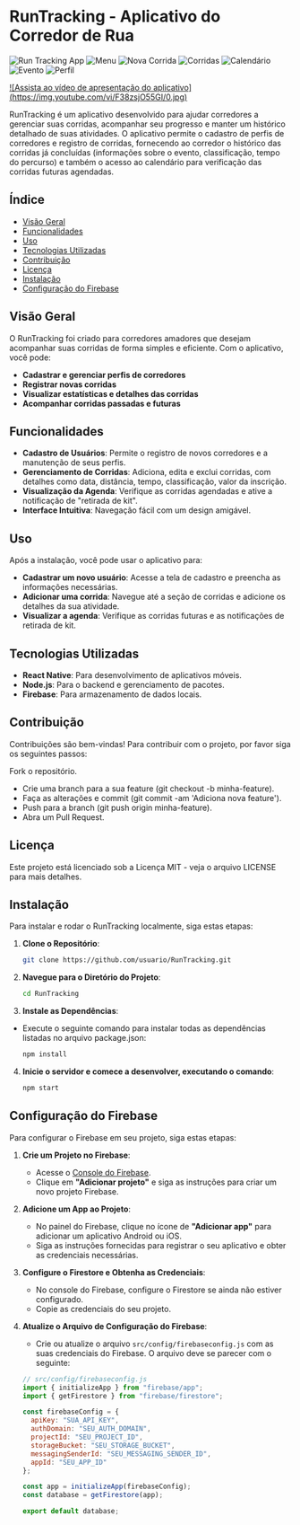 # RunTracking - Aplicativo do Corredor de Rua
![Run Tracking App](https://raw.githubusercontent.com/vanessahillesheim/ProjetoIntegrador/master/src/img/RunTraking.JPG)
![Menu](https://raw.githubusercontent.com/vanessahillesheim/ProjetoIntegrador/master/src/img/menu.PNG)
![Nova Corrida](https://raw.githubusercontent.com/vanessahillesheim/ProjetoIntegrador/master/src/img/nova_corrida.PNG)
![Corridas](https://raw.githubusercontent.com/vanessahillesheim/ProjetoIntegrador/master/src/img/corridas.PNG)
![Calendário](https://raw.githubusercontent.com/vanessahillesheim/ProjetoIntegrador/master/src/img/calendario.PNG)
![Evento](https://raw.githubusercontent.com/vanessahillesheim/ProjetoIntegrador/master/src/img/evento.PNG)
![Perfil](https://raw.githubusercontent.com/vanessahillesheim/ProjetoIntegrador/master/src/img/perfil.PNG)

[![Assista ao vídeo de apresentação do aplicativo]
(https://img.youtube.com/vi/F38zsjO55GI/0.jpg)](https://youtu.be/F38zsjO55GI)

RunTracking é um aplicativo desenvolvido para ajudar corredores a gerenciar suas corridas, acompanhar seu progresso e manter um histórico detalhado de suas atividades. O aplicativo permite o cadastro de perfis de corredores e registro de corridas, fornecendo ao corredor o histórico das corridas já concluídas (informações sobre o evento, classificação, tempo do percurso) e também o acesso ao calendário para verificação das corridas futuras agendadas.

## Índice

- [Visão Geral](#visão-geral)
- [Funcionalidades](#funcionalidades)
- [Uso](#uso)
- [Tecnologias Utilizadas](#tecnologias-utilizadas)
- [Contribuição](#contribuição)
- [Licença](#licença)
- [Instalação](#instalação)
- [Configuração do Firebase](#configuração-do-firebase)
  
## Visão Geral

O RunTracking foi criado para corredores amadores que desejam acompanhar suas corridas de forma simples e eficiente. Com o aplicativo, você pode:
- **Cadastrar e gerenciar perfis de corredores**
- **Registrar novas corridas**
- **Visualizar estatísticas e detalhes das corridas**
- **Acompanhar corridas passadas e futuras**

  
## Funcionalidades

- **Cadastro de Usuários**: Permite o registro de novos corredores e a manutenção de seus perfis.
- **Gerenciamento de Corridas**: Adiciona, edita e exclui corridas, com detalhes como data, distância, tempo, classificação, valor da inscrição.
- **Visualização da Agenda**: Verifique as corridas agendadas e ative a notificação de "retirada de kit".
- **Interface Intuitiva**: Navegação fácil com um design amigável.

## Uso

Após a instalação, você pode usar o aplicativo para:
- **Cadastrar um novo usuário**: Acesse a tela de cadastro e preencha as informações necessárias.
- **Adicionar uma corrida**: Navegue até a seção de corridas e adicione os detalhes da sua atividade.
- **Visualizar a agenda**: Verifique as corridas futuras e as notificações de retirada de kit.

## Tecnologias Utilizadas

- **React Native**: Para desenvolvimento de aplicativos móveis.
- **Node.js**: Para o backend e gerenciamento de pacotes.
- **Firebase**: Para armazenamento de dados locais.

## **Contribuição**
Contribuições são bem-vindas! Para contribuir com o projeto, por favor siga os seguintes passos:

Fork o repositório.
- Crie uma branch para a sua feature (git checkout -b minha-feature).
- Faça as alterações e commit (git commit -am 'Adiciona nova feature').
- Push para a branch (git push origin minha-feature).
- Abra um Pull Request.

## **Licença**
Este projeto está licenciado sob a Licença MIT - veja o arquivo LICENSE para mais detalhes.

## Instalação

Para instalar e rodar o RunTracking localmente, siga estas etapas:

1. **Clone o Repositório**:
   ```bash
   git clone https://github.com/usuario/RunTracking.git

2. **Navegue para o Diretório do Projeto**:
   ```bash
   cd RunTracking

3. **Instale as Dependências**:
- Execute o seguinte comando para instalar todas as dependências listadas no arquivo package.json:
   ```bash
   npm install

4. **Inicie o servidor e comece a desenvolver, executando o comando**:
   ```bash
   npm start


## **Configuração do Firebase**

Para configurar o Firebase em seu projeto, siga estas etapas:

1. **Crie um Projeto no Firebase**:
   - Acesse o [Console do Firebase](https://console.firebase.google.com/).
   - Clique em **"Adicionar projeto"** e siga as instruções para criar um novo projeto Firebase.

2. **Adicione um App ao Projeto**:
   - No painel do Firebase, clique no ícone de **"Adicionar app"** para adicionar um aplicativo Android ou iOS.
   - Siga as instruções fornecidas para registrar o seu aplicativo e obter as credenciais necessárias.

3. **Configure o Firestore e Obtenha as Credenciais**:
   - No console do Firebase, configure o Firestore se ainda não estiver configurado.
   - Copie as credenciais do seu projeto.

4. **Atualize o Arquivo de Configuração do Firebase**:
   - Crie ou atualize o arquivo `src/config/firebaseconfig.js` com as suas credenciais do Firebase. O arquivo deve se parecer com o seguinte:

   ```javascript
   // src/config/firebaseconfig.js
   import { initializeApp } from "firebase/app";
   import { getFirestore } from "firebase/firestore";

   const firebaseConfig = {
     apiKey: "SUA_API_KEY",
     authDomain: "SEU_AUTH_DOMAIN",
     projectId: "SEU_PROJECT_ID",
     storageBucket: "SEU_STORAGE_BUCKET",
     messagingSenderId: "SEU_MESSAGING_SENDER_ID",
     appId: "SEU_APP_ID"
   };

   const app = initializeApp(firebaseConfig);
   const database = getFirestore(app);

   export default database;
